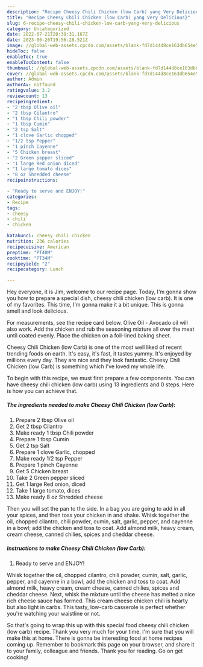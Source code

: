 ```yaml
---
description: "Recipe Cheesy Chili Chicken (low Carb) yang Very Delicious}"
title: "Recipe Cheesy Chili Chicken (low Carb) yang Very Delicious}"
slug: 6-recipe-cheesy-chili-chicken-low-carb-yang-very-delicious
category: Uncategorized
date: 2022-07-21T20:38:31.167Z
date: 2023-06-26T19:56:28.521Z
image: //global-web-assets.cpcdn.com/assets/blank-fd7d144d8ce163db654e5a02c40b08a2775adb7897d16e4062681dc7e1b2800f.png
hideToc: false
enableToc: true
enableTocContent: false
thumbnail: //global-web-assets.cpcdn.com/assets/blank-fd7d144d8ce163db654e5a02c40b08a2775adb7897d16e4062681dc7e1b2800f.png
cover: //global-web-assets.cpcdn.com/assets/blank-fd7d144d8ce163db654e5a02c40b08a2775adb7897d16e4062681dc7e1b2800f.png
author: Admin
authorAv: notfound
ratingvalue: 3.2
reviewcount: 13
recipeingredient:
- "2 tbsp Olive oil"
- "2 tbsp Cilantro"
- "1 tbsp Chili powder"
- "1 tbsp Cumin"
- "2 tsp Salt"
- "1 clove Garlic chopped"
- "1/2 tsp Pepper"
- "1 pinch Cayenne"
- "5 Chicken breast"
- "2 Green pepper sliced"
- "1 large Red onion diced"
- "1 large tomato dices"
- "8 oz Shredded cheese"
recipeinstructions:

- "Ready to serve and ENJOY!"
categories:
- Recipe
tags:
- cheesy
- chili
- chicken

katakunci: cheesy chili chicken 
nutrition: 236 calories
recipecuisine: American
preptime: "PT40M"
cooktime: "PT34M"
recipeyield: "2"
recipecategory: Lunch

---
```



Hey everyone, it is Jim, welcome to our recipe page. Today, I'm gonna show you how to prepare a special dish, cheesy chili chicken (low carb). It is one of my favorites. This time, I'm gonna make it a bit unique. This is gonna smell and look delicious.

For measurements, see the recipe card below. Olive Oil - Avocado oil will also work. Add the chicken and rub the seasoning mixture all over the meat until coated evenly. Place the chicken on a foil-lined baking sheet.

Cheesy Chili Chicken (low Carb) is one of the most well liked of recent trending foods on earth. It's easy, it's fast, it tastes yummy. It's enjoyed by millions every day. They are nice and they look fantastic. Cheesy Chili Chicken (low Carb) is something which I've loved my whole life.


To begin with this recipe, we must first prepare a few components. You can have cheesy chili chicken (low carb) using 13 ingredients and 0 steps. Here is how you can achieve that.

<!--inarticleads1-->

##### The ingredients needed to make Cheesy Chili Chicken (low Carb):

1. Prepare 2 tbsp Olive oil
1. Get 2 tbsp Cilantro
1. Make ready 1 tbsp Chili powder
1. Prepare 1 tbsp Cumin
1. Get 2 tsp Salt
1. Prepare 1 clove Garlic, chopped
1. Make ready 1/2 tsp Pepper
1. Prepare 1 pinch Cayenne
1. Get 5 Chicken breast
1. Take 2 Green pepper sliced
1. Get 1 large Red onion, diced
1. Take 1 large tomato, dices
1. Make ready 8 oz Shredded cheese


Then you will set the pan to the side. In a bag you are going to add in all your spices, and then toss your chicken in and shake. Whisk together the oil, chopped cilantro, chili powder, cumin, salt, garlic, pepper, and cayenne in a bowl; add the chicken and toss to coat. Add almond milk, heavy cream, cream cheese, canned chilies, spices and cheddar cheese. 

<!--inarticleads2-->

##### Instructions to make Cheesy Chili Chicken (low Carb):


1. Ready to serve and ENJOY!

Whisk together the oil, chopped cilantro, chili powder, cumin, salt, garlic, pepper, and cayenne in a bowl; add the chicken and toss to coat. Add almond milk, heavy cream, cream cheese, canned chilies, spices and cheddar cheese. Next, whisk the mixture until the cheese has melted a nice rich cheese sauce has formed. This cream cheese chicken chili is hearty but also light in carbs. This tasty, low-carb casserole is perfect whether you&#39;re watching your waistline or not. 

So that's going to wrap this up with this special food cheesy chili chicken (low carb) recipe. Thank you very much for your time. I'm sure that you will make this at home. There is gonna be interesting food at home recipes coming up. Remember to bookmark this page on your browser, and share it to your family, colleague and friends. Thank you for reading. Go on get cooking!
